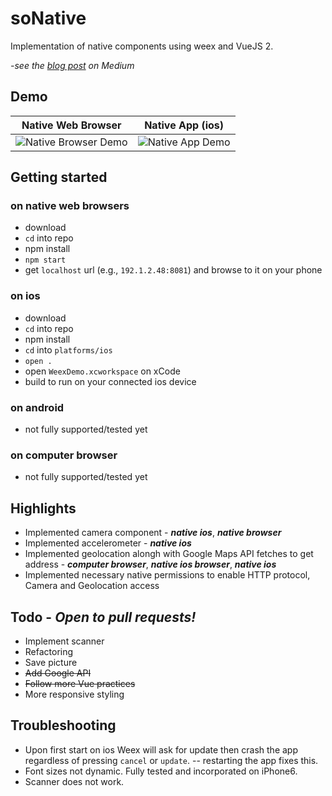 
# soNative
Implementation of native components using weex and VueJS 2.

*-see the [blog post](https://medium.com/@carlosalmonte04/weex-vuejs-first-application-bb3d5a5763fa) on Medium*

## Demo
Native Web Browser         |    Native App (ios)
:-------------------------:|:-------------------------:
![](https://thumbs.gfycat.com/TimelySphericalAsianwaterbuffalo-size_restricted.gif "Native Browser Demo")   |  ![](https://thumbs.gfycat.com/EnchantingUnfitFritillarybutterfly-size_restricted.gif "Native App Demo")


## Getting started

### on native web browsers 
- download
- `cd` into repo
- npm install
- `npm start`
- get `localhost` url (e.g., `192.1.2.48:8081`) and browse to it on your phone

### on ios
- download
- `cd` into repo
- npm install
- `cd` into `platforms/ios`
- `open .`
- open `WeexDemo.xcworkspace` on xCode
- build to run on your connected ios device

### on android
- not fully supported/tested yet

### on computer browser
- not fully supported/tested yet    

## Highlights
- Implemented camera component - ***native ios***, ***native browser***
- Implemented accelerometer - ***native ios***
- Implemented geolocation alongh with Google Maps API fetches to get address - ***computer browser***, ***native ios browser***, ***native ios***
- Implemented necessary native permissions to enable HTTP protocol, Camera and Geolocation access

## Todo - ***Open to pull requests!***
- Implement scanner
- Refactoring
- Save picture
- ~~Add Google API~~
- ~~Follow more Vue practices~~ 
- More responsive styling

## Troubleshooting
- Upon first start on ios Weex will ask for update then crash the app regardless of pressing `cancel` or `update`.
-- restarting the app fixes this.
- Font sizes not dynamic. Fully tested and incorporated on iPhone6.
- Scanner does not work.

